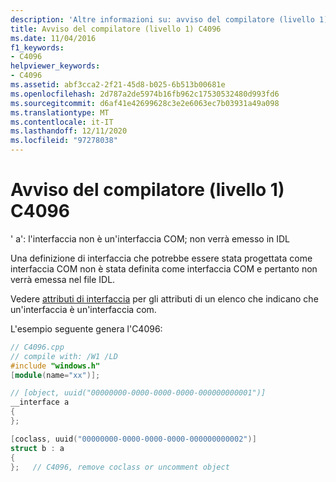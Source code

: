 ```yaml
---
description: 'Altre informazioni su: avviso del compilatore (livello 1) C4096'
title: Avviso del compilatore (livello 1) C4096
ms.date: 11/04/2016
f1_keywords:
- C4096
helpviewer_keywords:
- C4096
ms.assetid: abf3cca2-2f21-45d8-b025-6b513b00681e
ms.openlocfilehash: 2d787a2de5974b16fb962c17530532480d993fd6
ms.sourcegitcommit: d6af41e42699628c3e2e6063ec7b03931a49a098
ms.translationtype: MT
ms.contentlocale: it-IT
ms.lasthandoff: 12/11/2020
ms.locfileid: "97278038"
---
```

# <a name="compiler-warning-level-1-c4096"></a>Avviso del compilatore (livello 1) C4096

' a': l'interfaccia non è un'interfaccia COM; non verrà emesso in IDL

Una definizione di interfaccia che potrebbe essere stata progettata come interfaccia COM non è stata definita come interfaccia COM e pertanto non verrà emessa nel file IDL.

Vedere [attributi di interfaccia](../../windows/attributes/interface-attributes.md) per gli attributi di un elenco che indicano che un'interfaccia è un'interfaccia com.

L'esempio seguente genera l'C4096:

```cpp
// C4096.cpp
// compile with: /W1 /LD
#include "windows.h"
[module(name="xx")];

// [object, uuid("00000000-0000-0000-0000-000000000001")]
__interface a
{
};

[coclass, uuid("00000000-0000-0000-0000-000000000002")]
struct b : a
{
};   // C4096, remove coclass or uncomment object
```
